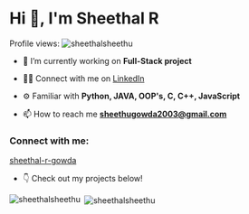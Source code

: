 <h1 align="left">Hi 👋, I'm Sheethal R</h1>

<p align="left">Profile views: <img src="https://komarev.com/ghpvc/?username=sheethalsheethu&label=Profile%20views&color=0e75b6&style=flat" alt="sheethalsheethu" /></p>

- 🔭 I’m currently working on **Full-Stack project**

- 🧑‍💻 Connect with me on [LinkedIn](https://linkedin.com/in/sheethal-r-gowda)

- ⚙️ Familiar with **Python, JAVA, OOP's, C, C++, JavaScript**

- 📫 How to reach me **sheethugowda2003@gmail.com**

<h3 align="left">Connect with me:</h3>
<p align="left">
<a href="https://linkedin.com/in/sheethal-r-gowda" target="_blank">sheethal-r-gowda</a>
</p>

- 👇 Check out my projects below!

<p><img align="left" src="https://github-readme-stats.vercel.app/api/top-langs?username=sheethalsheethu&show_icons=true&locale=en&layout=compact" alt="sheethalsheethu" /></p>

<p>&nbsp;<img align="center" src="https://github-readme-stats.vercel.app/api?username=sheethalsheethu&show_icons=true&locale=en" alt="sheethalsheethu" /></p>
